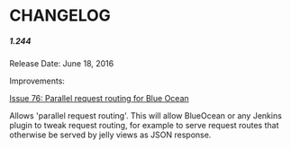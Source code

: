CHANGELOG
===

##### 1.244

Release Date: June 18, 2016

Improvements:
 
[Issue 76: Parallel request routing for Blue Ocean](https://github.com/stapler/stapler/issues/76)
 
Allows 'parallel request routing'. This will allow BlueOcean or any Jenkins plugin to tweak request routing, for example to serve request routes that otherwise be served by jelly views as JSON response.
 
 
 
 